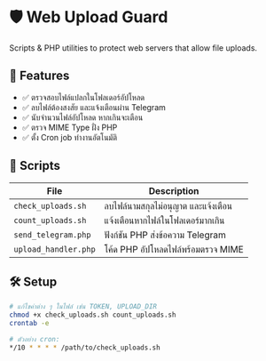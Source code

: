 # 🛡️ Web Upload Guard

Scripts & PHP utilities to protect web servers that allow file uploads.

## 🔧 Features

- ✅ ตรวจสอบไฟล์แปลกในโฟลเดอร์อัปโหลด
- ✅ ลบไฟล์ต้องสงสัย และแจ้งเตือนผ่าน Telegram
- ✅ นับจำนวนไฟล์อัปโหลด หากเกินจะเตือน
- ✅ ตรวจ MIME Type ฝั่ง PHP
- ✅ ตั้ง Cron job ทำงานอัตโนมัติ

## 📂 Scripts

| File | Description |
|------|-------------|
| `check_uploads.sh` | ลบไฟล์นามสกุลไม่อนุญาต และแจ้งเตือน |
| `count_uploads.sh` | แจ้งเตือนหากไฟล์ในโฟลเดอร์มากเกิน |
| `send_telegram.php` | ฟังก์ชัน PHP ส่งข้อความ Telegram |
| `upload_handler.php` | โค้ด PHP อัปโหลดไฟล์พร้อมตรวจ MIME |

## 🛠️ Setup

```bash
# แก้ไขค่าต่าง ๆ ในไฟล์ เช่น TOKEN, UPLOAD_DIR
chmod +x check_uploads.sh count_uploads.sh
crontab -e

# ตัวอย่าง cron:
*/10 * * * * /path/to/check_uploads.sh
